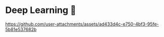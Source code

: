 # Deep Learning 🧠


https://github.com/user-attachments/assets/ad433d4c-e750-4bf3-95fe-5b81e537682b

